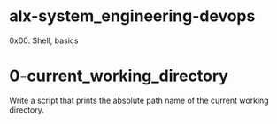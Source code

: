 # alx-system_engineering-devops
0x00. Shell, basics

# 0-current_working_directory
Write a script that prints the absolute path name of the current working directory.
